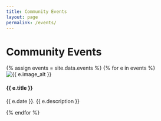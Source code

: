 ```yaml
---
title: Community Events
layout: page
permalink: /events/
---
```


# Community Events

<div class="row">
{% assign events = site.data.events %}
{% for e in events %}
<div class="col-md-4"><img src="{{ e.image | prepend: '/objects/' | relative_url }}" alt="{{ e.image_alt }}" class="img-fluid"></div>
<div class="col-md-8">
<h4>{{ e.title }}</h4>
<p>{{ e.date }}. {{ e.description }}</p>
</div>
{% endfor %}
</div>
